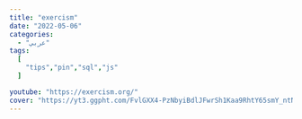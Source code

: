 ```yaml
---
title: "exercism"
date: "2022-05-06"
categories:
  - "عربي"
tags:
  [
    "tips","pin","sql","js"
  ]

youtube: "https://exercism.org/"
cover: "https://yt3.ggpht.com/FvlGXX4-PzNbyiBdlJFwrSh1Kaa9RhtY65smY_ntNtcUfKnwIOu9ItnvbWpW30dT-nrBSG7YElU=s48-c-k-c0x00ffffff-no-rj"
---
```

